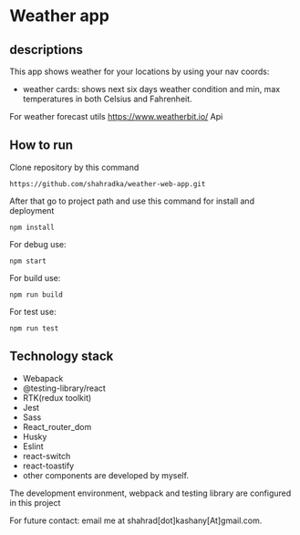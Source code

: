 # Weather app

## descriptions

This app shows weather for your locations by using your nav coords: 

* weather cards: shows next six days weather condition and min, max temperatures in both Celsius and Fahrenheit.

For weather forecast utils https://www.weatherbit.io/ Api

## How to run

Clone repository by this command

```
https://github.com/shahradka/weather-web-app.git

```

After that go to project path and use this command for install and deployment

```
npm install
```

For debug use:

```
npm start
```


For build use:

```
npm run build
```

For test use:

```
npm run test
```

## Technology stack 

* Webapack
* @testing-library/react
* RTK(redux toolkit)
* Jest
* Sass
* React_router_dom
* Husky
* Eslint
* react-switch
* react-toastify
* other components are developed by myself.

The development environment, webpack and testing library are configured in this project 

For future contact: email me at shahrad[dot]kashany[At]gmail.com.

